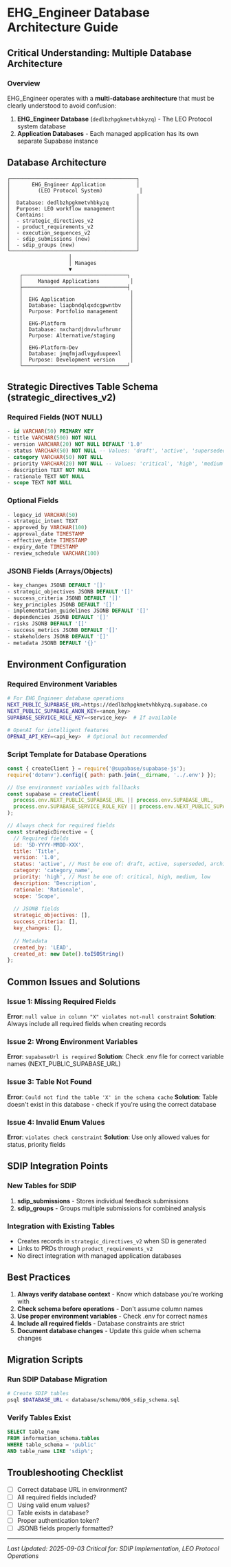 # EHG_Engineer Database Architecture Guide

## Critical Understanding: Multiple Database Architecture

### Overview
EHG_Engineer operates with a **multi-database architecture** that must be clearly understood to avoid confusion:

1. **EHG_Engineer Database** (`dedlbzhpgkmetvhbkyzq`) - The LEO Protocol system database
2. **Application Databases** - Each managed application has its own separate Supabase instance

## Database Architecture

```
┌─────────────────────────────────────────┐
│       EHG_Engineer Application          │
│         (LEO Protocol System)            │
│                                         │
│  Database: dedlbzhpgkmetvhbkyzq         │
│  Purpose: LEO workflow management       │
│  Contains:                              │
│  - strategic_directives_v2              │
│  - product_requirements_v2              │
│  - execution_sequences_v2               │
│  - sdip_submissions (new)               │
│  - sdip_groups (new)                    │
└─────────────────────────────────────────┘
                    │
                    │ Manages
                    ▼
    ┌──────────────────────────────────┐
    │     Managed Applications          │
    ├──────────────────────────────────┤
    │                                   │
    │  EHG Application                  │
    │  Database: liapbndqlqxdcgpwntbv   │
    │  Purpose: Portfolio management    │
    │                                   │
    │  EHG-Platform                     │
    │  Database: nxchardjdnvvlufhrumr   │
    │  Purpose: Alternative/staging     │
    │                                   │
    │  EHG-Platform-Dev                 │
    │  Database: jmqfmjadlvgyduupeexl   │
    │  Purpose: Development version     │
    └──────────────────────────────────┘
```

## Strategic Directives Table Schema (strategic_directives_v2)

### Required Fields (NOT NULL)
```sql
- id VARCHAR(50) PRIMARY KEY
- title VARCHAR(500) NOT NULL
- version VARCHAR(20) NOT NULL DEFAULT '1.0'
- status VARCHAR(50) NOT NULL -- Values: 'draft', 'active', 'superseded', 'archived'
- category VARCHAR(50) NOT NULL
- priority VARCHAR(20) NOT NULL -- Values: 'critical', 'high', 'medium', 'low'
- description TEXT NOT NULL
- rationale TEXT NOT NULL
- scope TEXT NOT NULL
```

### Optional Fields
```sql
- legacy_id VARCHAR(50)
- strategic_intent TEXT
- approved_by VARCHAR(100)
- approval_date TIMESTAMP
- effective_date TIMESTAMP
- expiry_date TIMESTAMP
- review_schedule VARCHAR(100)
```

### JSONB Fields (Arrays/Objects)
```sql
- key_changes JSONB DEFAULT '[]'
- strategic_objectives JSONB DEFAULT '[]'
- success_criteria JSONB DEFAULT '[]'
- key_principles JSONB DEFAULT '[]'
- implementation_guidelines JSONB DEFAULT '[]'
- dependencies JSONB DEFAULT '[]'
- risks JSONB DEFAULT '[]'
- success_metrics JSONB DEFAULT '[]'
- stakeholders JSONB DEFAULT '[]'
- metadata JSONB DEFAULT '{}'
```

## Environment Configuration

### Required Environment Variables
```bash
# For EHG_Engineer database operations
NEXT_PUBLIC_SUPABASE_URL=https://dedlbzhpgkmetvhbkyzq.supabase.co
NEXT_PUBLIC_SUPABASE_ANON_KEY=<anon_key>
SUPABASE_SERVICE_ROLE_KEY=<service_key>  # If available

# OpenAI for intelligent features
OPENAI_API_KEY=<api_key>  # Optional but recommended
```

### Script Template for Database Operations
```javascript
const { createClient } = require('@supabase/supabase-js');
require('dotenv').config({ path: path.join(__dirname, '../.env') });

// Use environment variables with fallbacks
const supabase = createClient(
  process.env.NEXT_PUBLIC_SUPABASE_URL || process.env.SUPABASE_URL,
  process.env.SUPABASE_SERVICE_ROLE_KEY || process.env.NEXT_PUBLIC_SUPABASE_ANON_KEY
);

// Always check for required fields
const strategicDirective = {
  // Required fields
  id: 'SD-YYYY-MMDD-XXX',
  title: 'Title',
  version: '1.0',
  status: 'active', // Must be one of: draft, active, superseded, archived
  category: 'category_name',
  priority: 'high', // Must be one of: critical, high, medium, low
  description: 'Description',
  rationale: 'Rationale',
  scope: 'Scope',
  
  // JSONB fields
  strategic_objectives: [],
  success_criteria: [],
  key_changes: [],
  
  // Metadata
  created_by: 'LEAD',
  created_at: new Date().toISOString()
};
```

## Common Issues and Solutions

### Issue 1: Missing Required Fields
**Error**: `null value in column "X" violates not-null constraint`
**Solution**: Always include all required fields when creating records

### Issue 2: Wrong Environment Variables
**Error**: `supabaseUrl is required`
**Solution**: Check .env file for correct variable names (NEXT_PUBLIC_SUPABASE_URL)

### Issue 3: Table Not Found
**Error**: `Could not find the table 'X' in the schema cache`
**Solution**: Table doesn't exist in this database - check if you're using the correct database

### Issue 4: Invalid Enum Values
**Error**: `violates check constraint`
**Solution**: Use only allowed values for status, priority fields

## SDIP Integration Points

### New Tables for SDIP
1. **sdip_submissions** - Stores individual feedback submissions
2. **sdip_groups** - Groups multiple submissions for combined analysis

### Integration with Existing Tables
- Creates records in `strategic_directives_v2` when SD is generated
- Links to PRDs through `product_requirements_v2`
- No direct integration with managed application databases

## Best Practices

1. **Always verify database context** - Know which database you're working with
2. **Check schema before operations** - Don't assume column names
3. **Use proper environment variables** - Check .env for correct names
4. **Include all required fields** - Database constraints are strict
5. **Document database changes** - Update this guide when schema changes

## Migration Scripts

### Run SDIP Database Migration
```bash
# Create SDIP tables
psql $DATABASE_URL < database/schema/006_sdip_schema.sql
```

### Verify Tables Exist
```sql
SELECT table_name 
FROM information_schema.tables 
WHERE table_schema = 'public' 
AND table_name LIKE 'sdip%';
```

## Troubleshooting Checklist

- [ ] Correct database URL in environment?
- [ ] All required fields included?
- [ ] Using valid enum values?
- [ ] Table exists in database?
- [ ] Proper authentication token?
- [ ] JSONB fields properly formatted?

---

*Last Updated: 2025-09-03*
*Critical for: SDIP Implementation, LEO Protocol Operations*